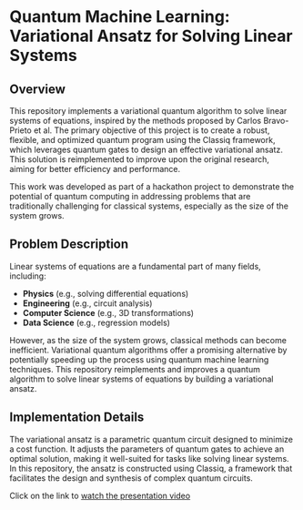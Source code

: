 # Quantum Machine Learning: Variational Ansatz for Solving Linear Systems

## Overview

This repository implements a variational quantum algorithm to solve linear systems of equations, inspired by the methods proposed by Carlos Bravo-Prieto et al. The primary objective of this project is to create a robust, flexible, and optimized quantum program using the Classiq framework, which leverages quantum gates to design an effective variational ansatz. This solution is reimplemented to improve upon the original research, aiming for better efficiency and performance.

This work was developed as part of a hackathon project to demonstrate the potential of quantum computing in addressing problems that are traditionally challenging for classical systems, especially as the size of the system grows.

## Problem Description

Linear systems of equations are a fundamental part of many fields, including:

- **Physics** (e.g., solving differential equations)
- **Engineering** (e.g., circuit analysis)
- **Computer Science** (e.g., 3D transformations)
- **Data Science** (e.g., regression models)

However, as the size of the system grows, classical methods can become inefficient. Variational quantum algorithms offer a promising alternative by potentially speeding up the process using quantum machine learning techniques. This repository reimplements and improves a quantum algorithm to solve linear systems of equations by building a variational ansatz.

## Implementation Details

The variational ansatz is a parametric quantum circuit designed to minimize a cost function. It adjusts the parameters of quantum gates to achieve an optimal solution, making it well-suited for tasks like solving linear systems. In this repository, the ansatz is constructed using Classiq, a framework that facilitates the design and synthesis of complex quantum circuits.

Click on the link to 
 [watch the presentation video](https://youtu.be/K5cfCgscCeM)
